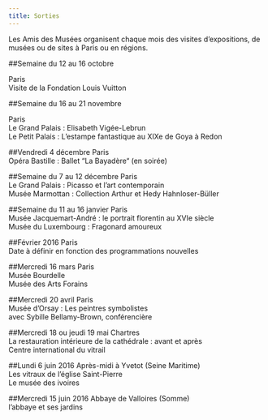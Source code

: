 ```yaml
---
title: Sorties
---
```


Les Amis des Musées organisent chaque mois des visites d’expositions, de musées ou de sites à Paris ou en régions.

##Semaine du 12 au 16 octobre

Paris  
Visite de la Fondation Louis Vuitton

##Semaine du 16 au 21 novembre

Paris  
Le Grand Palais : Elisabeth Vigée-Lebrun  
Le Petit Palais : L’estampe fantastique au XIXe de Goya à Redon

##Vendredi 4 décembre
Paris  
Opéra Bastille : Ballet “La Bayadère“ (en soirée)

##Semaine du 7 au 12 décembre
Paris  
Le Grand Palais : Picasso et l’art contemporain  
Musée Marmottan : Collection Arthur et Hedy Hahnloser-Büller

##Semaine du 11 au 16 janvier
Paris  
Musée Jacquemart-André : le portrait florentin au XVIe siècle  
Musée du Luxembourg : Fragonard amoureux

##Février 2016
Paris  
Date à définir en fonction des programmations nouvelles

##Mercredi 16 mars
Paris  
Musée Bourdelle  
Musée des Arts Forains

##Mercredi 20 avril
Paris  
Musée d’Orsay : Les peintres symbolistes  
avec Sybille Bellamy-Brown, conférencière

##Mercredi 18 ou jeudi 19 mai
Chartres  
La restauration intérieure de la cathédrale : avant et après  
Centre international du vitrail

##Lundi 6 juin 2016
Après-midi à Yvetot (Seine Maritime)  
Les vitraux de l’église Saint-Pierre  
Le musée des ivoires

##Mercredi 15 juin 2016
Abbaye de Valloires (Somme)  
l’abbaye et ses jardins
